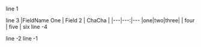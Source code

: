 line 1

line 3
|FieldName One | Field 2 | ChaCha |
|---|---:|---
|one|two|three|
| four | five | six
line -4

line -2
line -1
